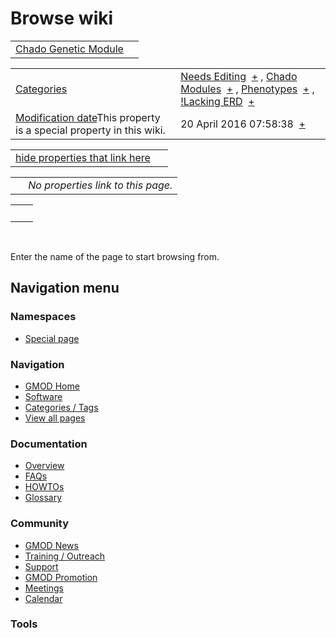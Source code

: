



<span id="top"></span>




# <span dir="auto">Browse wiki</span>






|  |  |
|----|----|
| [Chado Genetic Module](/wiki/Chado_Genetic_Module "Chado Genetic Module") |  |

|  |  |
|----|----|
| [Categories](/wiki/Special%253ACategories "Special%253ACategories") | <span class="smwb-value">[Needs Editing](/wiki/Category%253ANeeds_Editing "Category%253ANeeds Editing")  <span class="smwsearch">[+](/wiki/Special%253ASearchByProperty/Needs-20Editing "Special%253ASearchByProperty/Needs-20Editing")</span></span> , <span class="smwb-value">[Chado Modules](/wiki/Category%253AChado_Modules "Category%253AChado Modules")  <span class="smwsearch">[+](/wiki/Special%253ASearchByProperty/Chado-20Modules "Special%253ASearchByProperty/Chado-20Modules")</span></span> , <span class="smwb-value">[Phenotypes](/wiki/Category%253APhenotypes "Category%253APhenotypes")  <span class="smwsearch">[+](/wiki/Special%253ASearchByProperty/Phenotypes "Special%253ASearchByProperty/Phenotypes")</span></span> , <span class="smwb-value">[!Lacking ERD](/wiki/Category%253A!Lacking_ERD "Category%253A!Lacking ERD")  <span class="smwsearch">[+](/wiki/Special%253ASearchByProperty/!Lacking-20ERD "Special%253ASearchByProperty/!Lacking-20ERD")</span></span> |
| <span class="smw-highlighter" data-type="1" state="inline" data-title="Property"><span class="smwbuiltin">[Modification date](/wiki/Property:Modification_date "Property:Modification date")</span><span class="smwttcontent">This property is a special property in this wiki.</span></span> | <span class="smwb-value">20 April 2016 07:58:38  <span class="smwsearch">[+](/wiki/Special%253ASearchByProperty/Modification-20date/20-20April-202016-2007:58:38 "Special%253ASearchByProperty/Modification-20date/20-20April-202016-2007:58:38")</span></span> |

<span id="smw_browse_incoming"></span>

|  |  |
|----|----|
| [hide properties that link here](/mediawiki/index.php?title=Special:Browse&offset=0&dir=out&article=Chado+Genetic+Module)  |  |

|     |                                    |
|-----|------------------------------------|
|     | *No properties link to this page.* |

|     |     |
|-----|-----|
|     |     |

 

Enter the name of the page to start browsing from.  








## Navigation menu



### Namespaces

- <span id="ca-nstab-special">[Special
  page](/wiki/Special%253ABrowse/Chado_Genetic_Module "This is a special page, you cannot edit the page itself")</span>






### Navigation



- <span id="n-GMOD-Home">[GMOD Home](/wiki/Main_Page)</span>
- <span id="n-Software">[Software](/wiki/GMOD_Components)</span>
- <span id="n-Categories-.2F-Tags">[Categories /
  Tags](/wiki/Categories)</span>
- <span id="n-View-all-pages">[View all
  pages](/wiki/Special:AllPages)</span>




### Documentation



- <span id="n-Overview">[Overview](/wiki/Overview)</span>
- <span id="n-FAQs">[FAQs](/wiki/Category%253AFAQ)</span>
- <span id="n-HOWTOs">[HOWTOs](/wiki/Category%253AHOWTO)</span>
- <span id="n-Glossary">[Glossary](/wiki/Glossary)</span>




### Community



- <span id="n-GMOD-News">[GMOD News](/wiki/GMOD_News)</span>
- <span id="n-Training-.2F-Outreach">[Training /
  Outreach](/wiki/Training_and_Outreach)</span>
- <span id="n-Support">[Support](/wiki/Support)</span>
- <span id="n-GMOD-Promotion">[GMOD
  Promotion](/wiki/GMOD_Promotion)</span>
- <span id="n-Meetings">[Meetings](/wiki/Meetings)</span>
- <span id="n-Calendar">[Calendar](/wiki/Calendar)</span>




### Tools












<!-- -->




